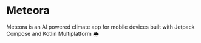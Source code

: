 # Meteora
Meteora is an AI powered climate app for mobile devices built with Jetpack Compose and Kotlin Multiplatform 🌦️
